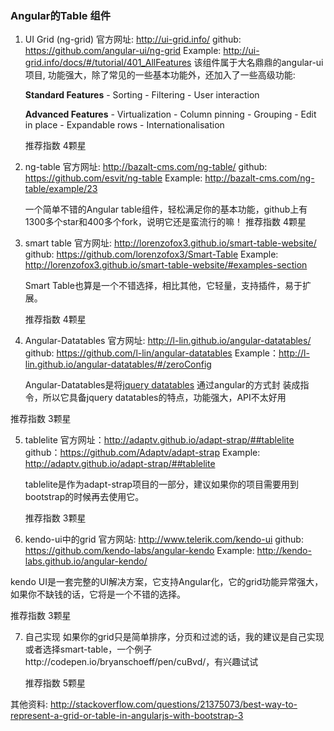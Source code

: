 ### Angular的Table 组件
1. UI Grid (ng-grid)
    官方网址: http://ui-grid.info/
    github: https://github.com/angular-ui/ng-grid
    Example: http://ui-grid.info/docs/#/tutorial/401_AllFeatures
    该组件属于大名鼎鼎的angular-ui项目, 功能强大，除了常见的一些基本功能外，还加入了一些高级功能:

   **Standard Features**
        - Sorting
        - Filtering
        - User interaction
    
   **Advanced Features**
        - Virtualization
        - Column pinning
        - Grouping
        - Edit in place
        - Expandable rows
        - Internationalisation
 
   推荐指数 4颗星
    
2. ng-table
    官方网址: http://bazalt-cms.com/ng-table/
    github: https://github.com/esvit/ng-table
    Example: http://bazalt-cms.com/ng-table/example/23
    
    一个简单不错的Angular table组件，轻松满足你的基本功能，github上有1300多个star和400多个fork，说明它还是蛮流行的嘛！
  推荐指数 4颗星
    
3. smart table
    官方网址: http://lorenzofox3.github.io/smart-table-website/
    github: https://github.com/lorenzofox3/Smart-Table
    Example: http://lorenzofox3.github.io/smart-table-website/#examples-section
   
    Smart Table也算是一个不错选择，相比其他，它轻量，支持插件，易于扩展。
    
    推荐指数 4颗星

4. Angular-Datatables
   官方网址:  http://l-lin.github.io/angular-datatables/
   github: https://github.com/l-lin/angular-datatables
   Example：http://l-lin.github.io/angular-datatables/#/zeroConfig
   
   Angular-Datatables是将[jquery datatables](https://datatables.net/) 通过angular的方式封     装成指令，所以它具备jquery datatables的特点，功能强大，API不太好用

  推荐指数 3颗星

5. tablelite
   官方网址：http://adaptv.github.io/adapt-strap/##tablelite
   github：https://github.com/Adaptv/adapt-strap
   Example: http://adaptv.github.io/adapt-strap/##tablelite
 
   tablelite是作为adapt-strap项目的一部分，建议如果你的项目需要用到bootstrap的时候再去使用它。
   
   推荐指数 3颗星

6. kendo-ui中的grid
   官方网站: http://www.telerik.com/kendo-ui
   github: https://github.com/kendo-labs/angular-kendo
   Example: http://kendo-labs.github.io/angular-kendo/

  kendo UI是一套完整的UI解决方案，它支持Angular化，它的grid功能异常强大，如果你不缺钱的话，它将是一个不错的选择。
  
  推荐指数 3颗星

7. 自己实现
  如果你的grid只是简单排序，分页和过滤的话，我的建议是自己实现或者选择smart-table，一个例子http://codepen.io/bryanschoeff/pen/cuBvd/，有兴趣试试
   
   推荐指数 5颗星

其他资料: http://stackoverflow.com/questions/21375073/best-way-to-represent-a-grid-or-table-in-angularjs-with-bootstrap-3

  